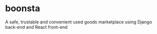# boonsta
A safe, trustable and convenient used goods marketplace using Django back-end and React front-end
